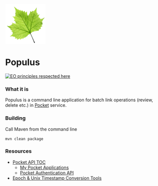 ![Populis Leaf](leaf.png)

# Populus
[![EO principles respected here](https://www.elegantobjects.org/badge.svg)](https://www.elegantobjects.org)

### What it is
Populus is a command line application for batch link operations (review, delete etc.) in [Pocket](https://getpocket.com) service.

### Building
Call Maven from the command line
```
mvn clean package
```

### Resources

- [Pocket API TOC](https://getpocket.com/developer)
  - [My Pocket Applications](https://getpocket.com/developer/apps/)
  - [Pocket Authentication API](https://getpocket.com/developer/docs/authentication)
- [Epoch & Unix Timestamp Conversion Tools](https://www.epochconverter.com)
